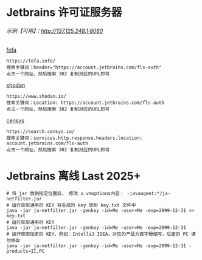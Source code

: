 # Jetbrains 许可证服务器
###### 示例【可用】：http://137.125.248.1:8080
[fofa](https://fofa.info/result?qbase64=aGVhZGVyPSJodHRwczovL2FjY291bnQuamV0YnJhaW5zLmNvbS9mbHMtYXV0aCI%3D)
```text
https://fofa.info/
搜索关键词：header="https://account.jetbrains.com/fls-auth"
点击一个网址，然后搜索 302 复制对应的URL即可
```
[shodan](https://www.shodan.io/search?query=Location%3A+https%3A%2F%2Faccount.jetbrains.com%2Ffls-auth)
```text
https://www.shodan.io/
搜索关键词：Location: https://account.jetbrains.com/fls-auth
点击一个网址，然后搜索 302 复制对应的URL即可
```
[censys](https://search.censys.io/search?resource=hosts&sort=RELEVANCE&per_page=25&virtual_hosts=EXCLUDE&q=services.http.response.headers.location%3A+account.jetbrains.com%2Ffls-auth)
```text
https://search.censys.io/
搜索关键词：services.http.response.headers.location: account.jetbrains.com/fls-auth
点击一个网址，然后搜索 302 复制对应的URL即可
```

# Jetbrains 离线 Last 2025+
```shell
# 将 jar 放到指定位置后， 修改 x.vmoptions内容： -javaagent:*/ja-netfilter.jar
# 运行获取通用的 KEY 将生成的 key 放到 key.txt 文件中
java -jar ja-netfilter.jar -genkey -id=Me -user=Me -exp=2099-12-31 >> key.txt
# 运行获取通用的 KEY
java -jar ja-netfilter.jar -genkey -id=Me -user=Me -exp=2099-12-31
# 运行获取指定的 KEY，例如：IntelliJ IDEA，对应的产品为首字母缩写，后面的 PC 请勿修改
java -jar ja-netfilter.jar -genkey -id=Me -user=Me -exp=2099-12-31 -products=II,PC
```

